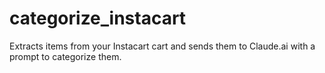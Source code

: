# categorize_instacart

Extracts items from your Instacart cart and sends them to Claude.ai with a prompt to categorize them.
